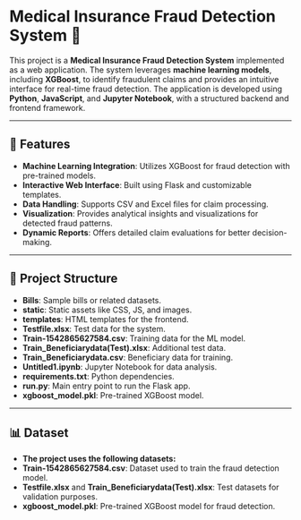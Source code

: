 # Medical Insurance Fraud Detection System 🌟

This project is a **Medical Insurance Fraud Detection System** implemented as a web application. The system leverages **machine learning models**, including **XGBoost**, to identify fraudulent claims and provides an intuitive interface for real-time fraud detection. The application is developed using **Python**, **JavaScript**, and **Jupyter Notebook**, with a structured backend and frontend framework.

---

## 🚀 **Features**
- **Machine Learning Integration**: Utilizes XGBoost for fraud detection with pre-trained models.
- **Interactive Web Interface**: Built using Flask and customizable templates.
- **Data Handling**: Supports CSV and Excel files for claim processing.
- **Visualization**: Provides analytical insights and visualizations for detected fraud patterns.
- **Dynamic Reports**: Offers detailed claim evaluations for better decision-making.

---

## 📂 **Project Structure**
- **Bills**: Sample bills or related datasets.
- **static**: Static assets like CSS, JS, and images.
- **templates**: HTML templates for the frontend.
- **Testfile.xlsx**: Test data for the system.
- **Train-1542865627584.csv**: Training data for the ML model.
- **Train_Beneficiarydata(Test).xlsx**: Additional test data.
- **Train_Beneficiarydata.csv**: Beneficiary data for training.
- **Untitled1.ipynb**: Jupyter Notebook for data analysis.
- **requirements.txt**: Python dependencies.
- **run.py**: Main entry point to run the Flask app.
- **xgboost_model.pkl**: Pre-trained XGBoost model.

---

## 📊 **Dataset**

- **The project uses the following datasets:**
- **Train-1542865627584.csv**: Dataset used to train the fraud detection model.
- **Testfile.xlsx** and **Train_Beneficiarydata(Test).xlsx**: Test datasets for validation purposes.
- **xgboost_model.pkl**: Pre-trained XGBoost model for fraud detection.
